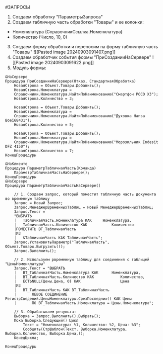 #ЗАПРОСЫ

1. Создаем обработку "ПараметрыЗапроса"
2. Создаем табличную часть обработки "Товары" и ее колонки:
- Номенклатура (СправочникСсылка.Номенклатура)
- Количество (Число, 10, 0)
3. Создаем форму обработки и переносим на форму табличную часть "Товары"
![[Pasted image 20240903091407.png]]
4. Создаем обработчик события формы "ПриСозданииНаСервере"
![[Pasted image 20240903091622.png]]
5. Модуль формы:
```bsl
&НаСервере
Процедура ПриСозданииНаСервере(Отказ, СтандартнаяОбработка)
	НоваяСтрока = Объект.Товары.Добавить();
	НоваяСтрока.Номенклатура = 
	Справочники.Номенклатура.НайтиПоНаименованию("Смартфон POCO X3");
	НоваяСтрока.Количество = 3;
	
	НоваяСтрока = Объект.Товары.Добавить();
	НоваяСтрока.Номенклатура = 
	Справочники.Номенклатура.НайтиПоНаименованию("Духовка Hansa Boei68431");
	НоваяСтрока.Количество = 5;
	
	НоваяСтрока = Объект.Товары.Добавить();
	НоваяСтрока.Номенклатура = 
	Справочники.Номенклатура.НайтиПоНаименованию("Морозильник Indesit DFZ 4150");
	НоваяСтрока.Количество = 7;
КонецПроцедуры

&НаКлиенте
Процедура ПараметрТабличнаяЧасть(Команда)
	ПараметрТабличнаяЧастьНаСервере();
КонецПроцедуры
&НаСервере
Процедура ПараметрТабличнаяЧастьНаСервере()
	
	// 1. Создаем запрос, который поместит табличную часть документа во временную таблицу
	Запрос = Новый Запрос;
	Запрос.МенеджерВременныхТаблиц = Новый МенеджерВременныхТаблиц;
	Запрос.Текст = 
	"ВЫБРАТЬ
	|	ТабличнаяЧасть.Номенклатура КАК		Номенклатура,
	|	ТабличнаяЧасть.Количество КАК			Количество
	|ПОМЕСТИТЬ ВТ_ТабличнаяЧасть
	|ИЗ
	|	&ТабличнаяЧасть КАК ТабличнаяЧасть";
	Запрос.УстановитьПараметр("ТабличнаяЧасть", Объект.Товары.Выгрузить());
	Запрос.Выполнить();

	// 2. Используем рвременную таблицу для соединения с таблицей "ЦеныНоменклатуры"
	Запрос.Текст = "ВЫБРАТЬ
	|	ВТ_ТабличнаяЧасть.Номенклатура КАК		Номенклатура,
	|	ВТ_ТабличнаяЧасть.Количество КАК			Количество,
	|	ЕСТЬNULL(Цены.Цена, 0) КАК					Цена
	|ИЗ
	|	ВТ_ТабличнаяЧасть КАК ВТ_ТабличнаяЧасть
	|		ЛЕВОЕ СОЕДИНЕНИЕ РегистрСведений.ЦеныНоменклатуры.СрезПоследних() КАК Цены
	|		ПО ВТ_ТабличнаяЧасть.Номенклатура = Цены.Номенклатура";
	
	// 3. Обрабатываем результат
	Выборка = Запрос.Выполнить().Выбрать();
	Пока Выборка.Следующий() Цикл
		Текст = "Номенклатура: %1, Количество: %2, Цена: %3";
		Сообщить(СтрШаблон(Текст, Выборка.Номенклатура, Выборка.Количество, Выборка.Цена,));
	КонецЦикла;
	
КонецПроцедуры
```
